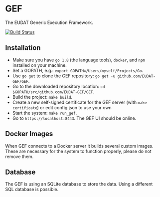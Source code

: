 GEF
===

The EUDAT Generic Execution Framework.

[![Build Status](https://travis-ci.org/EUDAT-GEF/GEF.svg?branch=master)](https://travis-ci.org/EUDAT-GEF/GEF)

Installation
------------

- Make sure you have `go 1.8` (the language tools), `docker`, and `npm` installed on your machine.
- Set a GOPATH, e.g.: `export GOPATH=/Users/myself/Projects/Go`.
- Use `go get` to clone the GEF repository: `go get -u github.com/EUDAT-GEF/GEF`.
- Go to the downloaded repository location: `cd $GOPATH/src/github.com/EUDAT-GEF/GEF`.
- Build the project: `make build`.
- Create a new self-signed certificate for the GEF server (with `make certificate`) or edit config.json to use your own
- Start the system: `make run_gef`.
- Go to `https://localhost:8443`. The GEF UI should be online.

Docker Images
-------------
When GEF connects to a Docker server it builds several custom images. These are necessary for the system to function properly, please do not remove them.

Database
-------------
The GEF is using an SQLite database to store the data. Using a different SQL database is possible.
